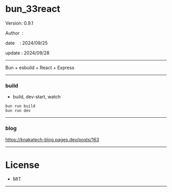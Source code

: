 ﻿# bun_33react

 Version: 0.9.1

 Author  :

 date    : 2024/09/25

 update : 2024/09/28

***

Bun + esbuild + React + Express


***
### build

* build, dev-start, watch

```
bun run build
bun run dev
```

***
### blog

https://knakatech-blog.pages.dev/posts/163

***
# License

* MIT

***

